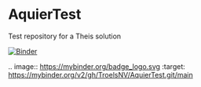 # AquierTest
Test repository for a Theis solution

[![Binder](https://mybinder.org/badge_logo.svg)](https://mybinder.org/v2/gh/TroelsNV/AquierTest.git/main)

.. image:: https://mybinder.org/badge_logo.svg
 :target: https://mybinder.org/v2/gh/TroelsNV/AquierTest.git/main